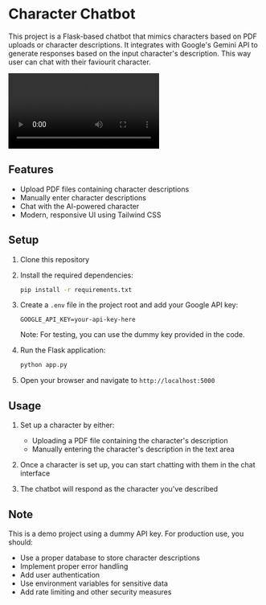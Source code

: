 # Character Chatbot

This project is a Flask-based chatbot that mimics characters based on PDF uploads or character descriptions. It integrates with Google's Gemini API to generate responses based on the input character's description. This way user can chat with their faviourit character. 


<video controls>
  <source src="chatbot.webm" type="video/webm">
  Your browser does not support the video tag.
</video>


## Features

- Upload PDF files containing character descriptions
- Manually enter character descriptions
- Chat with the AI-powered character
- Modern, responsive UI using Tailwind CSS

## Setup

1. Clone this repository
2. Install the required dependencies:
   ```bash
   pip install -r requirements.txt
   ```
3. Create a `.env` file in the project root and add your Google API key:
   ```
   GOOGLE_API_KEY=your-api-key-here
   ```
   Note: For testing, you can use the dummy key provided in the code.

4. Run the Flask application:
   ```bash
   python app.py
   ```
5. Open your browser and navigate to `http://localhost:5000`

## Usage

1. Set up a character by either:
   - Uploading a PDF file containing the character's description
   - Manually entering the character's description in the text area

2. Once a character is set up, you can start chatting with them in the chat interface

3. The chatbot will respond as the character you've described

## Note

This is a demo project using a dummy API key. For production use, you should:
- Use a proper database to store character descriptions
- Implement proper error handling
- Add user authentication
- Use environment variables for sensitive data
- Add rate limiting and other security measures 
